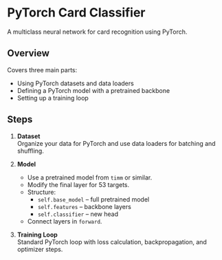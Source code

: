 # PyTorch Card Classifier

A multiclass neural network for card recognition using PyTorch.

## Overview

Covers three main parts:  
- Using PyTorch datasets and data loaders  
- Defining a PyTorch model with a pretrained backbone  
- Setting up a training loop

## Steps

1. **Dataset**  
   Organize your data for PyTorch and use data loaders for batching and shuffling.

2. **Model**  
   - Use a pretrained model from `timm` or similar.  
   - Modify the final layer for 53 targets.  
   - Structure:
     - `self.base_model` – full pretrained model  
     - `self.features` – backbone layers  
     - `self.classifier` – new head  
   - Connect layers in `forward`.

3. **Training Loop**  
   Standard PyTorch loop with loss calculation, backpropagation, and optimizer steps.
